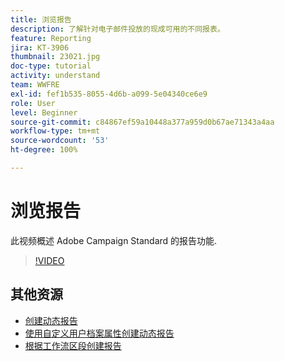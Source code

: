 ```yaml
---
title: 浏览报告
description: 了解针对电子邮件投放的现成可用的不同报表。
feature: Reporting
jira: KT-3906
thumbnail: 23021.jpg
doc-type: tutorial
activity: understand
team: WWFRE
exl-id: fef1b535-8055-4d6b-a099-5e04340ce6e9
role: User
level: Beginner
source-git-commit: c84867ef59a10448a377a959d0b67ae71343a4aa
workflow-type: tm+mt
source-wordcount: '53'
ht-degree: 100%

---
```


# 浏览报告

此视频概述 Adobe Campaign Standard 的报告功能.

>[!VIDEO](https://video.tv.adobe.com/v/23021?quality=12&learn=on)

## 其他资源

* [创建动态报告](/help/reporting/creating-a-dynamic-report.md)
* [使用自定义用户档案属性创建动态报告](/help/reporting/custom-profile-attributes-dynamic-reports.md)
* [根据工作流区段创建报告](/help/reporting/report-on-workflow-segments.md)
